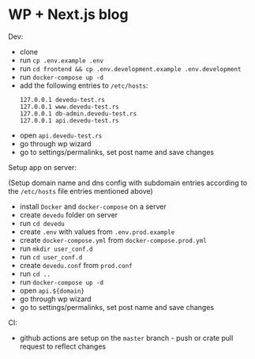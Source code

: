# WP + Next.js blog

Dev:

- clone
- run `cp .env.example .env`
- run `cd frontend && cp .env.development.example .env.development`
- run `docker-compose up -d`
- add the following entries to `/etc/hosts`:
  ```
  127.0.0.1 devedu-test.rs
  127.0.0.1 www.devedu-test.rs
  127.0.0.1 db-admin.devedu-test.rs
  127.0.0.1 api.devedu-test.rs
  ```
- open `api.devedu-test.rs`
- go through wp wizard
- go to settings/permalinks, set post name and save changes

Setup app on server:

(Setup domain name and dns config with subdomain entries according to the `/etc/hosts` file entries mentioned above)

- install `Docker` and `docker-compose` on a server
- create `devedu` folder on server
- run `cd devedu`
- create `.env` with values from `.env.prod.example`
- create `docker-compose.yml` from `docker-compose.prod.yml`
- run `mkdir user_conf.d`
- run `cd user_conf.d`
- create `devedu.conf` from `prod.conf`
- run `cd ..`
- run `docker-compose up -d`
- open `api.${domain}`
- go through wp wizard
- go to settings/permalinks, set post name and save changes

CI:

- github actions are setup on the `master` branch - push or crate pull request to reflect changes
